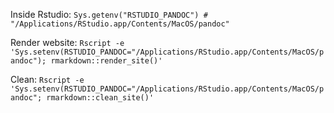 Inside Rstudio:
`
Sys.getenv("RSTUDIO_PANDOC") # "/Applications/RStudio.app/Contents/MacOS/pandoc"
`

Render website:
`
Rscript -e 'Sys.setenv(RSTUDIO_PANDOC="/Applications/RStudio.app/Contents/MacOS/pandoc"); rmarkdown::render_site()'
`

Clean:
`
Rscript -e 'Sys.setenv(RSTUDIO_PANDOC="/Applications/RStudio.app/Contents/MacOS/pandoc"; rmarkdown::clean_site()'
`
